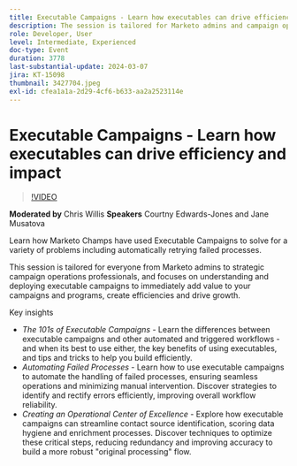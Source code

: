 ```yaml
---
title: Executable Campaigns - Learn how executables can drive efficiency & impact
description: The session is tailored for Marketo admins and campaign operations professionals and focuses on understanding and deploying executable campaigns to add value to campaigns and programs, create efficiencies, and drive growth.
role: Developer, User
level: Intermediate, Experienced
doc-type: Event
duration: 3778
last-substantial-update: 2024-03-07
jira: KT-15098
thumbnail: 3427704.jpeg
exl-id: cfea1a1a-2d29-4cf6-b633-aa2a2523114e
---
```

# Executable Campaigns - Learn how executables can drive efficiency and impact

>[!VIDEO](https://video.tv.adobe.com/v/3427704/?learn=on)

**Moderated by** Chris Willis
**Speakers** Courtny Edwards-Jones and Jane Musatova

Learn how Marketo Champs have used Executable Campaigns to solve for a variety of problems including automatically retrying failed processes.

This session is tailored for everyone from Marketo admins to strategic campaign operations professionals, and focuses on understanding and deploying executable campaigns to immediately add value to your campaigns and programs, create efficiencies and drive growth.

Key insights

* *The 101s of Executable Campaigns* - Learn the differences between executable campaigns and other automated and triggered workflows - and when its best to use either, the key benefits of using executables, and tips and tricks to help you build efficiently.
* *Automating Failed Processes* - Learn how to use executable campaigns to automate the handling of failed processes, ensuring seamless operations and minimizing manual intervention. Discover strategies to identify and rectify errors efficiently, improving overall workflow reliability.
* *Creating an Operational Center of Excellence* - Explore how executable campaigns can streamline contact source identification, scoring data hygiene and enrichment processes. Discover techniques to optimize these critical steps, reducing redundancy and improving accuracy to build a more robust "original processing" flow.
